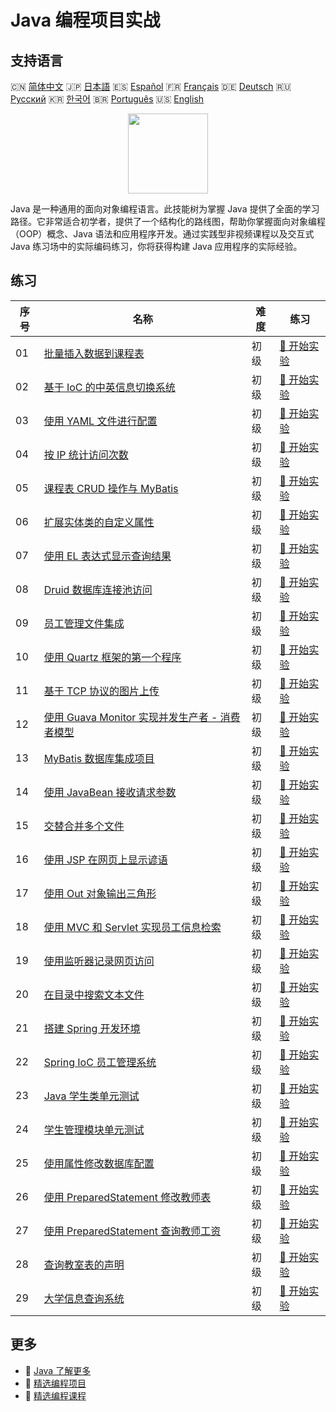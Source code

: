 # Java 编程项目实战

## 支持语言

🇨🇳 [简体中文](README_zh.md) 🇯🇵 [日本語](README_ja.md) 🇪🇸 [Español](README_es.md) 🇫🇷 [Français](README_fr.md) 🇩🇪 [Deutsch](README_de.md) 🇷🇺 [Русский](README_ru.md) 🇰🇷 [한국어](README_ko.md) 🇧🇷 [Português](README_pt.md) 🇺🇸 [English](README.md) 

<div align="center">
<img width="128px" src="https://file.labex.io/path/vBtgM8cNsQFn.png">
</div>

Java 是一种通用的面向对象编程语言。此技能树为掌握 Java 提供了全面的学习路径。它非常适合初学者，提供了一个结构化的路线图，帮助你掌握面向对象编程（OOP）概念、Java 语法和应用程序开发。通过实践型非视频课程以及交互式 Java 练习场中的实际编码练习，你将获得构建 Java 应用程序的实际经验。

## 练习

|   序号 | 名称                                                                                                                         | 难度   | 练习                                                                                                   |
|--------|------------------------------------------------------------------------------------------------------------------------------|--------|--------------------------------------------------------------------------------------------------------|
|     01 | [批量插入数据到课程表](https://labex.io/zh/courses/project-bulk-insert-data-into-course-schedule)                            | 初级   | [🚀 开始实验](https://labex.io/zh/courses/project-bulk-insert-data-into-course-schedule)               |
|     02 | [基于 IoC 的中英信息切换系统](https://labex.io/zh/courses/project-chinese-english-information-switching-via-ioc)             | 初级   | [🚀 开始实验](https://labex.io/zh/courses/project-chinese-english-information-switching-via-ioc)       |
|     03 | [使用 YAML 文件进行配置](https://labex.io/zh/courses/project-configuring-with-yaml-files)                                    | 初级   | [🚀 开始实验](https://labex.io/zh/courses/project-configuring-with-yaml-files)                         |
|     04 | [按 IP 统计访问次数](https://labex.io/zh/courses/project-counting-access-times-by-ip)                                        | 初级   | [🚀 开始实验](https://labex.io/zh/courses/project-counting-access-times-by-ip)                         |
|     05 | [课程表 CRUD 操作与 MyBatis](https://labex.io/zh/courses/project-course-schedule-crud-with-mybatis)                          | 初级   | [🚀 开始实验](https://labex.io/zh/courses/project-course-schedule-crud-with-mybatis)                   |
|     06 | [扩展实体类的自定义属性](https://labex.io/zh/courses/project-custom-type-handler)                                            | 初级   | [🚀 开始实验](https://labex.io/zh/courses/project-custom-type-handler)                                 |
|     07 | [使用 EL 表达式显示查询结果](https://labex.io/zh/courses/project-displaying-query-results-using-el-expressions)              | 初级   | [🚀 开始实验](https://labex.io/zh/courses/project-displaying-query-results-using-el-expressions)       |
|     08 | [Druid 数据库连接池访问](https://labex.io/zh/courses/project-druid-database-connection-pool-access)                          | 初级   | [🚀 开始实验](https://labex.io/zh/courses/project-druid-database-connection-pool-access)               |
|     09 | [员工管理文件集成](https://labex.io/zh/courses/project-employee-management-file-integration)                                 | 初级   | [🚀 开始实验](https://labex.io/zh/courses/project-employee-management-file-integration)                |
|     10 | [使用 Quartz 框架的第一个程序](https://labex.io/zh/courses/project-first-program-with-quartz-framework)                      | 初级   | [🚀 开始实验](https://labex.io/zh/courses/project-first-program-with-quartz-framework)                 |
|     11 | [基于 TCP 协议的图片上传](https://labex.io/zh/courses/project-image-upload-based-on-tcp-protocol)                            | 初级   | [🚀 开始实验](https://labex.io/zh/courses/project-image-upload-based-on-tcp-protocol)                  |
|     12 | [使用 Guava Monitor 实现并发生产者 - 消费者模型](https://labex.io/zh/courses/project-implement-thread-communication)         | 初级   | [🚀 开始实验](https://labex.io/zh/courses/project-implement-thread-communication)                      |
|     13 | [MyBatis 数据库集成项目](https://labex.io/zh/courses/project-input-parameter-practice)                                       | 初级   | [🚀 开始实验](https://labex.io/zh/courses/project-input-parameter-practice)                            |
|     14 | [使用 JavaBean 接收请求参数](https://labex.io/zh/courses/project-javabean-mutiple-parameters)                                | 初级   | [🚀 开始实验](https://labex.io/zh/courses/project-javabean-mutiple-parameters)                         |
|     15 | [交替合并多个文件](https://labex.io/zh/courses/project-merge-multiple-files-alternately)                                     | 初级   | [🚀 开始实验](https://labex.io/zh/courses/project-merge-multiple-files-alternately)                    |
|     16 | [使用 JSP 在网页上显示谚语](https://labex.io/zh/courses/project-output-a-quote)                                              | 初级   | [🚀 开始实验](https://labex.io/zh/courses/project-output-a-quote)                                      |
|     17 | [使用 Out 对象输出三角形](https://labex.io/zh/courses/project-outputting-triangle-with-out-object)                           | 初级   | [🚀 开始实验](https://labex.io/zh/courses/project-outputting-triangle-with-out-object)                 |
|     18 | [使用 MVC 和 Servlet 实现员工信息检索](https://labex.io/zh/courses/project-query-employee-information)                       | 初级   | [🚀 开始实验](https://labex.io/zh/courses/project-query-employee-information)                          |
|     19 | [使用监听器记录网页访问](https://labex.io/zh/courses/project-recording-web-page-accesses-using-listeners)                    | 初级   | [🚀 开始实验](https://labex.io/zh/courses/project-recording-web-page-accesses-using-listeners)         |
|     20 | [在目录中搜索文本文件](https://labex.io/zh/courses/project-search-for-text-files-in-directory)                               | 初级   | [🚀 开始实验](https://labex.io/zh/courses/project-search-for-text-files-in-directory)                  |
|     21 | [搭建 Spring 开发环境](https://labex.io/zh/courses/project-setting-up-spring-development-environment)                        | 初级   | [🚀 开始实验](https://labex.io/zh/courses/project-setting-up-spring-development-environment)           |
|     22 | [Spring IoC 员工管理系统](https://labex.io/zh/courses/project-spring-ioc-employee-management-system)                         | 初级   | [🚀 开始实验](https://labex.io/zh/courses/project-spring-ioc-employee-management-system)               |
|     23 | [Java 学生类单元测试](https://labex.io/zh/courses/project-student-class-test)                                                | 初级   | [🚀 开始实验](https://labex.io/zh/courses/project-student-class-test)                                  |
|     24 | [学生管理模块单元测试](https://labex.io/zh/courses/project-student-management-module-unit-testing)                           | 初级   | [🚀 开始实验](https://labex.io/zh/courses/project-student-management-module-unit-testing)              |
|     25 | [使用属性修改数据库配置](https://labex.io/zh/courses/project-use-properties-to-modify-database-configuration)                | 初级   | [🚀 开始实验](https://labex.io/zh/courses/project-use-properties-to-modify-database-configuration)     |
|     26 | [使用 PreparedStatement 修改教师表](https://labex.io/zh/courses/project-modifying-the-teacher-table-using-preparedstatement) | 初级   | [🚀 开始实验](https://labex.io/zh/courses/project-modifying-the-teacher-table-using-preparedstatement) |
|     27 | [使用 PreparedStatement 查询教师工资](https://labex.io/zh/courses/project-query-teacher-salary-using-preparedstatement)      | 初级   | [🚀 开始实验](https://labex.io/zh/courses/project-query-teacher-salary-using-preparedstatement)        |
|     28 | [查询教室表的声明](https://labex.io/zh/courses/project-statement-for-querying-teacher-table)                                 | 初级   | [🚀 开始实验](https://labex.io/zh/courses/project-statement-for-querying-teacher-table)                |
|     29 | [大学信息查询系统](https://labex.io/zh/courses/project-university-information-query-system)                                  | 初级   | [🚀 开始实验](https://labex.io/zh/courses/project-university-information-query-system)                 |

## 更多

- 🔗 [Java 了解更多](https://labex.io/zh/skilltrees/java)
- 🔗 [精选编程项目](https://github.com/labex-labs/awesome-programming-projects)
- 🔗 [精选编程课程](https://github.com/labex-labs/awesome-programming-courses)

